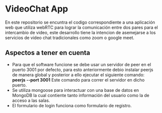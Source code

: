 # VideoChat App
En este repositorio se encuntra el codigo correspondiente a una aplicación web que utiliza webRTC para lograr la comunicación entre dos pares para el intercambio de video, este desarrollo tiene la intencion de asemejarse a los servicios de video chat tradicionales como zoom o google meet.

## Aspectos a tener en cuenta
* Para que el software funcione se debe usar un servidor de peer en el puerto 3001 por defecto, para esto anteriormente debio instalar peerjs de manera global y posterior a ello ejecutar el siguiente comando: **peerjs --port 3001**
Este comando para correr el servidor en dicho puerto.
* Se utiliza mongoose para interactuar con una base de datos en MongoDB la cual contiente tanto información del usuario como la de acceso a las salas.
* El formulario de login funciona como formulario de registro.